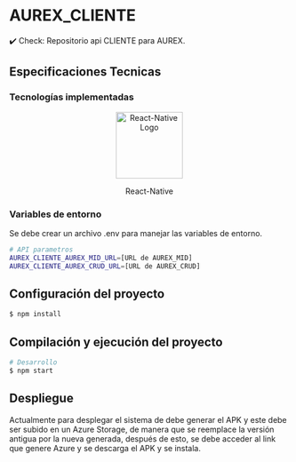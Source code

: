 # AUREX_CLIENTE
:heavy_check_mark: Check: Repositorio api CLIENTE para AUREX.

## Especificaciones Tecnicas

### Tecnologías implementadas

<p align="center">
  <a href="http://reactnative.dev/" target="blank"><img src="https:/reactnative.dev/Home/Logo" width="120" alt="React-Native Logo" /></a>
</p>

<p align="Center">React-Native</p>

### Variables de entorno

Se debe crear un archivo .env para manejar las variables de entorno.

```bash
# API parametros
AUREX_CLIENTE_AUREX_MID_URL=[URL de AUREX_MID]
AUREX_CLIENTE_AUREX_CRUD_URL=[URL de AUREX_CRUD]
```

## Configuración del proyecto

```bash
$ npm install
```

## Compilación y ejecución del proyecto

```bash
# Desarrollo
$ npm start
```

## Despliegue

Actualmente para desplegar el sistema de debe generar el APK y este debe ser subido en un Azure Storage, de manera que se reemplace la versión antigua por la nueva generada, después de esto, se debe acceder al link que genere Azure y se descarga el APK y se instala.